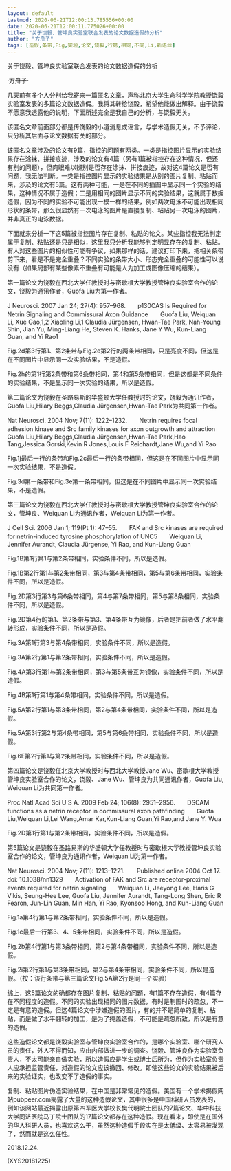 ```yaml
---
layout: default
Lastmod: 2020-06-21T12:00:13.785556+00:00
date: 2020-06-21T12:00:11.775026+00:00
title: "关于饶毅、管坤良实验室联合发表的论文数据造假的分析"
author: "方舟子"
tags: [造假,条带,Fig,实验,论文,饶毅,行第,相同,不同,Li,新语丝]
---
```


关于饶毅、管坤良实验室联合发表的论文数据造假的分析

·方舟子·

几天前有多个人分别给我寄来一篇匿名文章，声称北京大学生命科学学院教授饶毅实验室发表的多篇论文数据造假。我将其转给饶毅，希望他能做出解释。由于饶毅不愿意我透露他的说明，下面所述完全是我自己的分析，与饶毅无关。

该匿名文章前面部分都是传饶毅的小道消息或谣言，与学术造假无关，不予评论，只分析其后面与论文数据有关的部分。

该匿名文章涉及的论文有9篇，指控的问题有两类。一类是指控图片显示的实验结果存在涂抹、拼接痕迹，涉及的论文有4篇（另有1篇被指控存在这种情况，但还有别的问题），但肉眼难以辨别是否存在涂抹、拼接痕迹，故对这4篇论文是否有问题，我无法判断。一类是指控图片显示的实验结果是从别的图片复制、粘贴而来，涉及的论文有5篇。这有两种可能，一是在不同的插图中显示同一个实验的结果，这种情况不属于造假；二是用相同的图片显示不同的实验结果，这就属于数据造假，因为不同的实验不可能出现一模一样的结果，例如两次电泳不可能出现相同形状的条带，那么很显然有一次电泳的图片是直接复制、粘贴另一次电泳的图片，并非真正的电泳数据。

下面就来分析一下这5篇被指控图片存在复制、粘贴的论文。某些指控我无法判定属于复制、粘贴还是只是相似，这里我只分析我能够判定明显存在的复制、粘贴。有人对这些图片的相似性可能有争议，如果那样的话，建议打印下来，把相关条带剪下来，看是不是完全重叠？不同实验的条带大小、形态完全重叠的可能性可以说没有（如果局部有某些像素不重叠有可能是人为加工或图像压缩的结果）。

第一篇论文为饶毅在西北大学任教授时与密歇根大学教授管坤良实验室合作的论文，饶毅为通讯作者，Guofa Liu为第一作者。

J Neurosci. 2007 Jan 24; 27(4): 957–968.　　p130CAS Is Required for Netrin Signaling and Commissural Axon Guidance　　Guofa Liu, Weiquan Li, Xue Gao,1,2 Xiaoling Li,1 Claudia Jürgensen, Hwan-Tae Park, Nah-Young Shin, Jian Yu, Ming-Liang He, Steven K. Hanks, Jane Y Wu, Kun-Liang Guan, and Yi Rao1

Fig.2d第3行第1、第2条带与Fig.2e第2行的两条带相同，只是亮度不同，但这是在不同图片中显示同一次实验结果，不是造假。

Fig.2h的第1行第2条带和第6条带相同，第4和第5条带相同，但是这都是不同条件的实验结果，不是显示同一次实验的结果，所以是造假。

第二篇论文为饶毅在圣路易斯的华盛顿大学任教授时的论文，饶毅为通讯作者，Guofa Liu,Hilary Beggs,Claudia Jürgensen,Hwan-Tae Park为共同第一作者。

Nat Neurosci. 2004 Nov; 7(11): 1222–1232.　　Netrin requires focal adhesion kinase and Src family kinases for axon outgrowth and attraction　　Guofa Liu,Hilary Beggs,Claudia Jürgensen,Hwan-Tae Park,Hao Tang,Jessica Gorski,Kevin R Jones,Louis F Reichardt,Jane Wu,and Yi Rao

Fig.1j最后一行的条带和Fig.2c最后一行的条带相同，但这是在不同图片中显示同一次实验结果，不是造假。

Fig.3d第一条带和Fig.3e第一条带相同，但这是在不同图片中显示同一次实验结果，不是造假。

第三篇论文为饶毅在西北大学任教授时与密歇根大学教授管坤良实验室合作的论文，管坤良、Weiquan Li为通讯作者，Weiquan Li为第一作者。

J Cell Sci. 2006 Jan 1; 119(Pt 1): 47–55.　　FAK and Src kinases are required for netrin-induced tyrosine phosphorylation of UNC5　　Weiquan Li, Jennifer Aurandt, Claudia Jürgense, Yi Rao, and Kun-Liang Guan

Fig.1B第1行第1与第2条带相同，实验条件不同，所以是造假。

Fig.1B第2行第1与第2条带相同，第3与第4条带相同，第5与第6条带相同，实验条件不同，所以是造假。

Fig.2D第3行第3与第6条带相同，第4与第7条带相同，第5与第8条相同，实验条件不同，所以是造假。

Fig.2D第4行的第1、第2条带与第3、第4条带互为镜像，后者是把前者做了水平翻转形成，实验条件不同，所以是造假。

Fig.3A第1行第3与第4条带相同，实验条件不同，所以是造假。

Fig.3A第2行第1与第2条带相同，实验条件不同，所以是造假。

Fig.4A第3行第1与第2条带相同，第3与第5条带互为镜像，实验条件不同，所以是造假。

Fig.4B第1行第1与第4条带相同，实验条件不同，所以是造假。

Fig.5A第2行第1与第3条带相同，第2与第4条带相同，实验条件不同，所以是造假。

Fig.5A第3行第2与第4条带相同，第5与第6条带相同，实验条件不同，所以是造假。

Fig.6E第2行第1与第2条带相同，实验条件不同，所以是造假。

第四篇论文是饶毅任北京大学教授时与西北大学教授Jane Wu、密歇根大学教授管坤良实验室合作的论文，饶毅、Jane Wu、管坤良为共同通讯作者，Guofa Liu, Weiquan Li为共同第一作者。

Proc Natl Acad Sci U S A. 2009 Feb 24; 106(8): 2951–2956.　　DSCAM functions as a netrin receptor in commissural axon pathfinding　　Guofa Liu,Weiquan Li,Lei Wang,Amar Kar,Kun-Liang Guan,Yi Rao,and Jane Y. Wua

Fig.2D第1行第1与第2条带相同，实验条件不同，所以是造假。

第5篇论文是饶毅在圣路易斯的华盛顿大学任教授时与密歇根大学教授管坤良实验室合作的论文，管坤良为通讯作者，Weiquan Li为第一作者。

Nat Neurosci. 2004 Nov; 7(11): 1213–1221.　　Published online 2004 Oct 17. doi: 10.1038/nn1329　　Activation of FAK and Src are receptor-proximal events required for netrin signaling　　Weiquan Li, Jeeyong Lee, Haris G Vikis, Seung-Hee Lee, Guofa Liu, Jennifer Aurandt, Tang-Long Shen, Eric R Fearon, Jun-Lin Guan, Min Han, Yi Rao, Kyonsoo Hong, and Kun-Liang Guan

Fig.1a第4行第1与第2条带相同，实验条件不同，所以是造假。

Fig.1c最后一行第3、4、5条带相同，实验条件不同，所以是造假。

Fig.2b第4行第1与第3条带相同，第2与第4条带相同，实验条件不同，所以是造假。

Fig.2i第2行第1与第3条带相同，第2与第4条带相同，实验条件不同，所以是造假。（按：该行条带与第三篇论文Fig.5A第2行是同一个实验）

综上，这5篇论文的确都存在图片复制、粘贴的问题，有1篇不存在造假，有4篇存在不同程度的造假。不同的实验出现相同的图片数据，有时是制图时的疏忽，不一定是有意的造假。但这4篇论文中涉嫌造假的图片，有的并不是简单的复制、粘贴，而是做了水平翻转的加工，是为了掩盖造假，不可能是疏忽所致，所以是有意的造假。

这些造假论文都是饶毅实验室与管坤良实验室合作的，是哪个实验室、哪个研究人员的责任，外人不得而知，应由内部做进一步的调查。饶毅、管坤良作为实验室负责人，不太可能亲自做实验，所以造假应是学生或博士后所为，但作为实验室负责人应承担监管责任，对造假的论文应该撤回、修改。即使这些论文的实验结果被后来的实验证实，也改变不了造假的事实。

复制、粘贴图片伪造实验结果，在中国是非常常见的造假。美国有一个学术揭假网站pubpeer.com揭露了大量的这种造假论文，其中很多是中国科研人员发表的，例如该网站最近揭露出原第四军医大学校长樊代明院士团队的7篇论文、华中科技大学同济医院马丁院士团队的17篇论文都存在这种造假。现在看来，即使是在国外的华人科研人员，也喜欢这么干，虽然这种造假手段实在是太低级、太容易被发现了，然而就是这么任性。

2018.12.24.

(XYS20181225)

